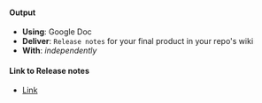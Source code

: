 #### Output
- **Using**: Google Doc
- **Deliver**: `Release notes` for your final product in your repo's wiki
- **With**: *independently*

#### Link to Release notes
- [Link](https://docs.google.com/document/d/1ZNFS4U0ugKDUrkNy05KS3yoz1Sxzz8vKcifVlc3J-X4/edit)
